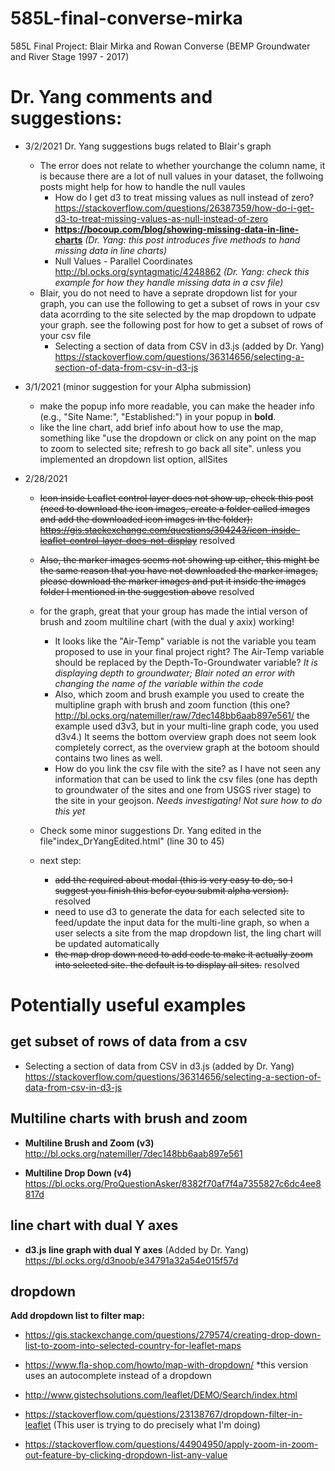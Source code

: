 # 585L-final-converse-mirka
585L Final Project: Blair Mirka and Rowan Converse (BEMP Groundwater and River Stage 1997 - 2017)

# Dr. Yang comments and suggestions:
* 3/2/2021 Dr. Yang suggestions bugs related to Blair's graph 
  * The error does not relate to whether yourchange the column name, it is because there are a lot of null values in your dataset, the follwoing posts might help for how to handle the null vaules
     * How do I get d3 to treat missing values as null instead of zero? https://stackoverflow.com/questions/26387359/how-do-i-get-d3-to-treat-missing-values-as-null-instead-of-zero
     * **https://bocoup.com/blog/showing-missing-data-in-line-charts** *(Dr. Yang: this post introduces five methods to hand missing data in line charts)*
     * Null Values - Parallel Coordinates http://bl.ocks.org/syntagmatic/4248862 *(Dr. Yang: check this example for how they handle missing data in a csv file)*
   * Blair, you do not need to have a seprate dropdown list for your graph, you can use the following to get a subset of rows in your csv data acorrding to the site selected by the map dropdown to udpate your graph. see the following post for how to get a subset of rows of your csv file
     * Selecting a section of data from CSV in d3.js (added by Dr. Yang) https://stackoverflow.com/questions/36314656/selecting-a-section-of-data-from-csv-in-d3-js

* 3/1/2021 (minor suggestion for your Alpha submission)
  * make the popup info more readable, you can make the header info (e.g., "Site Name:", "Established:") in your popup in **bold**.
  * like the line chart, add brief info about how to use the map, something like "use the dropdown or click on any point on the map to zoom to selected site; refresh to go back all site". unless you implemented an dropdown list option, allSites
  

* 2/28/2021
  * ~~Icon inside Leaflet control layer does not show up, check this post (need to download the icon images, create a folder called images and add the downloaded icon images in the folder): https://gis.stackexchange.com/questions/304243/icon-inside-leaflet-control-layer-does-not-display~~ resolved

  * ~~Also, the marker images seems not showing up either, this might be the same reason that you have not downloaded the marker images, please download the marker images and put it inside the images folder I mentioned in the suggestion above~~ resolved

  * for the graph, great that your group has made the intial verson of brush and zoom multiline chart (with the dual y axix) working!
    * It looks like the "Air-Temp" variable is not the variable you team proposed to use in your final project right? The Air-Temp variable should be replaced by the Depth-To-Groundwater variable? *It is displaying depth to groundwater; Blair noted an error with changing the name of the variable within the code*
    * Also, which zoom and brush example you used to create the multipline graph with brush and zoom function (this one? http://bl.ocks.org/natemiller/raw/7dec148bb6aab897e561/ the example used d3v3, but in your multi-line graph code, you used d3v4.) It seems the bottom overview graph does not seem look completely correct, as the overview graph at the botoom should contains two lines as well.
    * How do you link the csv file with the site? as I have not seen any information that can be used to link the csv files (one has depth to groundwater of the sites and one from USGS river stage) to the site in your geojson. *Needs investigating! Not sure how to do this yet*
  * Check some minor suggestions Dr. Yang edited in the file"index_DrYangEdited.html" (line 30 to 45)
  * next step:
    * ~~add the required about modal (this is very easy to do, so I suggest you finish this befor eyou submit alpha version).~~ resolved
    * need to use d3 to generate the data for each selected site to feed/update the input data for the multi-line graph, so when a user selects a site from the map dropdown list, the ling chart will be updated automatically
    * ~~the map drop down need to add code to make it actually zoom into selected site. the default is to display all sites.~~ resolved


# Potentially useful examples
## get subset of rows of data from a csv
* Selecting a section of data from CSV in d3.js (added by Dr. Yang)
https://stackoverflow.com/questions/36314656/selecting-a-section-of-data-from-csv-in-d3-js

## Multiline charts with brush and zoom

* **Multiline Brush and Zoom (v3)**
http://bl.ocks.org/natemiller/7dec148bb6aab897e561 

* **Multiline Drop Down (v4)**
https://bl.ocks.org/ProQuestionAsker/8382f70af7f4a7355827c6dc4ee8817d

## line chart with dual Y axes

* **d3.js line graph with dual Y axes**  (Added by Dr. Yang)
https://bl.ocks.org/d3noob/e34791a32a54e015f57d 


## dropdown
**Add dropdown list to filter map:**
* https://gis.stackexchange.com/questions/279574/creating-drop-down-list-to-zoom-into-selected-country-for-leaflet-maps

* https://www.fla-shop.com/howto/map-with-dropdown/
*this version uses an autocomplete instead of a dropdown

* http://www.gistechsolutions.com/leaflet/DEMO/Search/index.html

* https://stackoverflow.com/questions/23138767/dropdown-filter-in-leaflet (This user is trying to do precisely what I'm doing)

* https://stackoverflow.com/questions/44904950/apply-zoom-in-zoom-out-feature-by-clicking-dropdown-list-any-value



